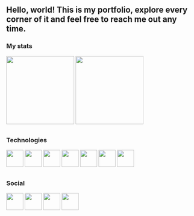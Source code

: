 ## Hello, world! This is my portfolio, explore every corner of it and feel free to reach me out any time.

### My stats

<div>
  <img height="180cm" src="https://github-readme-stats.vercel.app/api?username=gabrielperao&theme=cobalt&show_icons=true" />
  <img height="180cm" src="https://github-readme-stats.vercel.app/api/top-langs/?username=gabrielperao&theme=cobalt&layout=compact" />
</div>

##

### Technologies
<div>
  <img height="45cm" src="https://cdn.jsdelivr.net/gh/devicons/devicon/icons/python/python-original-wordmark.svg" />
  <img height="45cm" src="https://cdn.jsdelivr.net/gh/devicons/devicon/icons/c/c-original.svg" />
  <img height="45cm" src="https://cdn.jsdelivr.net/gh/devicons/devicon/icons/cplusplus/cplusplus-original.svg" />
  <img height="45cm" src="https://cdn.jsdelivr.net/gh/devicons/devicon/icons/java/java-original-wordmark.svg" />
  <img height="45cm" src="https://cdn.jsdelivr.net/gh/devicons/devicon/icons/mysql/mysql-original-wordmark.svg" />
  <img height="45cm" src="https://cdn.jsdelivr.net/gh/devicons/devicon/icons/git/git-original.svg" />
  <img height="45cm" src="https://cdn.jsdelivr.net/gh/devicons/devicon/icons/androidstudio/androidstudio-original.svg" />
</div>

##

### Social

<div>
  <a href="mailto:contato.gabrielperao@gmail.com" ><img height="45cm" src="https://img.shields.io/badge/Gmail-D14836?style=for-the-badge&logo=gmail&logoColor=white" /></a>
  <a href="discord.com/users/829798706810716170" ><img height="45cm" src="https://img.shields.io/badge/Discord-7289DA?style=for-the-badge&logo=discord&logoColor=white" /></a>
  <a href="www.linkedin.com/in/gabrielperao" ><img height="45cm" src="https://img.shields.io/badge/LinkedIn-0077B5?style=for-the-badge&logo=linkedin&logoColor=white" /></a>
  <a href="https://open.spotify.com/user/gaper03?si=f7af097c881045ad" ><img height="45cm" src="https://img.shields.io/badge/Spotify-1ED760?&style=for-the-badge&logo=spotify&logoColor=white" /></a>
</div>

